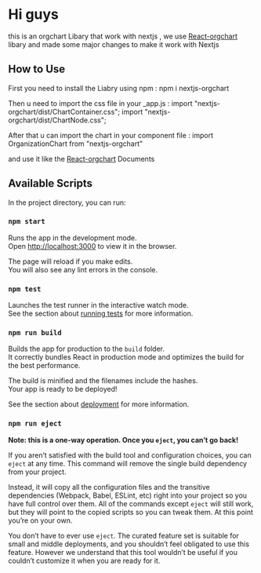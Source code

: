 <h1>Hi guys </h1>

this is an orgchart Libary that work with nextjs , we use <a href="https://github.com/dabeng/react-orgchart">React-orgchart</a> libary and made some major changes to make it work with Nextjs

<h2>How to Use </h2>
First you need to install the Liabry using npm :
npm i nextjs-orgchart

Then u need to import the css file in your \_app.js :
import "nextjs-orgchart/dist/ChartContainer.css";
import "nextjs-orgchart/dist/ChartNode.css";

After that u can import the chart in your component file :
import OrganizationChart from "nextjs-orgchart"

and use it like the <a href="https://github.com/dabeng/react-orgchart">React-orgchart</a> Documents

## Available Scripts

In the project directory, you can run:

### `npm start`

Runs the app in the development mode.<br />
Open [http://localhost:3000](http://localhost:3000) to view it in the browser.

The page will reload if you make edits.<br />
You will also see any lint errors in the console.

### `npm test`

Launches the test runner in the interactive watch mode.<br />
See the section about [running tests](https://facebook.github.io/create-react-app/docs/running-tests) for more information.

### `npm run build`

Builds the app for production to the `build` folder.<br />
It correctly bundles React in production mode and optimizes the build for the best performance.

The build is minified and the filenames include the hashes.<br />
Your app is ready to be deployed!

See the section about [deployment](https://facebook.github.io/create-react-app/docs/deployment) for more information.

### `npm run eject`

**Note: this is a one-way operation. Once you `eject`, you can’t go back!**

If you aren’t satisfied with the build tool and configuration choices, you can `eject` at any time. This command will remove the single build dependency from your project.

Instead, it will copy all the configuration files and the transitive dependencies (Webpack, Babel, ESLint, etc) right into your project so you have full control over them. All of the commands except `eject` will still work, but they will point to the copied scripts so you can tweak them. At this point you’re on your own.

You don’t have to ever use `eject`. The curated feature set is suitable for small and middle deployments, and you shouldn’t feel obligated to use this feature. However we understand that this tool wouldn’t be useful if you couldn’t customize it when you are ready for it.
